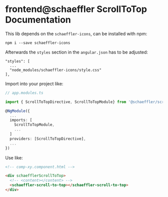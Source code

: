 # frontend@schaeffler ScrollToTop Documentation


This lib depends on the `schaeffler-icons`, can be installed with npm:

`npm i --save schaeffler-icons`

Afterwards the `styles` section in the `angular.json` has to be adjusted: 

```
"styles": [
  ...
  "node_modules/schaeffler-icons/style.css"
],
```

Import into your project like:

```typescript
// app.modules.ts

import { ScrollToTopDirective, ScrollToTopModule} from '@schaeffler/scroll-to-top';

@NgModule({
  ...
  imports: [
    ScrollToTopModule,
    ...
  ]
  providers: [ScrollToTopDirective],
  ...
})
```

Use like:

```html
<!-- comp-xy.component.html -->

<div schaefflerScrollToTop>
  <!-- <content></content> -->
  <schaeffler-scroll-to-top></schaeffler-scroll-to-top>
</div>
```